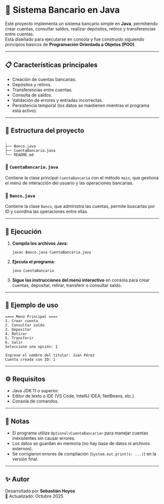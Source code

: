 # 🏦 Sistema Bancario en Java

Este proyecto implementa un sistema bancario simple en **Java**, permitiendo crear cuentas, consultar saldos, realizar depósitos, retiros y transferencias entre cuentas.  
Está diseñado para ejecutarse en consola y fue construido siguiendo principios básicos de **Programación Orientada a Objetos (POO)**.

---

## 📋 Características principales

- Creación de cuentas bancarias.
- Depósitos y retiros.
- Transferencias entre cuentas.
- Consulta de saldos.
- Validación de errores y entradas incorrectas.
- Persistencia temporal (los datos se mantienen mientras el programa está activo).

---

## 🧱 Estructura del proyecto

```
.
├── Banco.java
├── CuentaBancaria.java
└── README.md
```

### 🔹 `CuentaBancaria.java`
Contiene la clase principal `CuentaBancaria` con el método `main`, que gestiona el menú de interacción del usuario y las operaciones bancarias.

### 🔹 `Banco.java`
Contiene la clase `Banco`, que administra las cuentas, permite buscarlas por ID y coordina las operaciones entre ellas.

---

## 🚀 Ejecución

1. **Compila los archivos Java**:
   ```bash
   javac Banco.java CuentaBancaria.java
   ```

2. **Ejecuta el programa**:
   ```bash
   java CuentaBancaria
   ```

3. **Sigue las instrucciones del menú interactivo** en consola para crear cuentas, depositar, retirar, transferir o consultar saldo.

---

## 🧩 Ejemplo de uso

```
==== Menú Principal ====
1. Crear cuenta
2. Consultar saldo
3. Depositar
4. Retirar
5. Transferir
6. Salir
Seleccione una opción: 1

Ingrese el nombre del titular: Juan Pérez
Cuenta creada con ID: 1
```

---

## ⚙️ Requisitos

- Java JDK 11 o superior.
- Editor de texto o IDE (VS Code, IntelliJ IDEA, NetBeans, etc.).
- Consola de comandos.

---

## 🧠 Notas

- El programa utiliza `Optional<CuentaBancaria>` para manejar cuentas inexistentes sin causar errores.
- Los datos se guardan en memoria (no hay base de datos ni archivos externos).
- Se corrigieron errores de compilación (`System.out.print(s: ...)`) en la versión final.

---

## ✨ Autor

Desarrollado por **Sebastián Hoyos**  
📅 Actualizado: Octubre 2025
